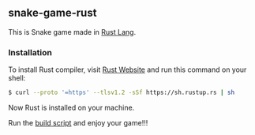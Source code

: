 ## snake-game-rust

 This is Snake game made in [Rust Lang](https://www.rust-lang.org/).
 
 ### Installation
 To install Rust compiler, visit [Rust Website](https://www.rust-lang.org/) and run this command on your shell: 
 ```bash
 $ curl --proto '=https' --tlsv1.2 -sSf https://sh.rustup.rs | sh
 ```
 
 Now Rust is installed on your machine.
 
 Run the [build script](https://github.com/vscalcione/snake-game-rust/blob/main/build.sh) and enjoy your game!!!
